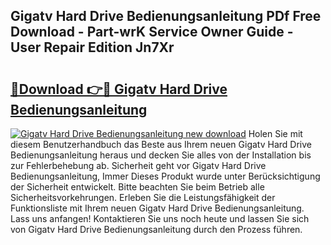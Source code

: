 ## Gigatv Hard Drive Bedienungsanleitung PDf Free Download - Part-wrK Service Owner Guide - User Repair Edition Jn7Xr

# <h2><a href="http://df4b358.blite.top/?on=Gigatv+Hard+Drive+Bedienungsanleitung">🔗Download 👉🔴 Gigatv Hard Drive Bedienungsanleitung</a></h2>

[![Gigatv Hard Drive Bedienungsanleitung new download](https://i.imgur.com/lujVjoI.png)](http://df4b358.blite.top/?on=Gigatv+Hard+Drive+Bedienungsanleitung)
Holen Sie mit diesem Benutzerhandbuch das Beste aus Ihrem neuen Gigatv Hard Drive Bedienungsanleitung heraus und decken Sie alles von der Installation bis zur Fehlerbehebung ab. Sicherheit geht vor Gigatv Hard Drive Bedienungsanleitung, Immer Dieses Produkt wurde unter Berücksichtigung der Sicherheit entwickelt. Bitte beachten Sie beim Betrieb alle Sicherheitsvorkehrungen. Erleben Sie die Leistungsfähigkeit der Funktionsliste mit Ihrem neuen Gigatv Hard Drive Bedienungsanleitung. Lass uns anfangen! Kontaktieren Sie uns noch heute und lassen Sie sich von Gigatv Hard Drive Bedienungsanleitung durch den Prozess führen.
